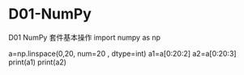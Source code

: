 # D01-NumPy
D01 NumPy 套件基本操作
import numpy as np

a=np.linspace(0,20, num=20 , dtype=int)
a1=a[0:20:2]
a2=a[0:20:3]
print(a1)
print(a2)

